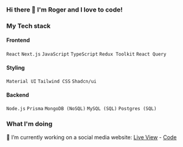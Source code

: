 ### Hi there 👋 I'm Roger and I love to code!


### My Tech stack
#### Frontend
`React`  `Next.js`  `JavaScript`  `TypeScript`  `Redux Toolkit`  `React Query`
#### Styling
`Material UI`  `Tailwind CSS`  `Shadcn/ui`
#### Backend
`Node.js`  `Prisma`  `MongoDB (NoSQL)`  `MySQL (SQL)`  `Postgres (SQL)`


### What I'm doing
🔭 I’m currently working on a social media website: [Live View](https://social-hub-seven.vercel.app/home) - [Code](https://github.com/yowger/social-hub)

